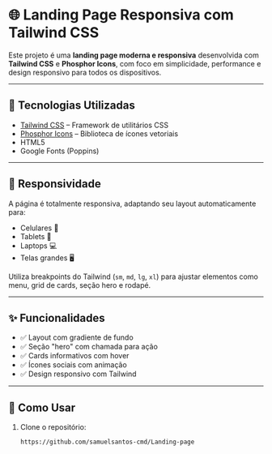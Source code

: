 # 🌐 Landing Page Responsiva com Tailwind CSS

Este projeto é uma **landing page moderna e responsiva** desenvolvida com **Tailwind CSS** e **Phosphor Icons**, com foco em simplicidade, performance e design responsivo para todos os dispositivos.

---

## 🚀 Tecnologias Utilizadas

- [Tailwind CSS](https://tailwindcss.com/) – Framework de utilitários CSS
- [Phosphor Icons](https://phosphoricons.com/) – Biblioteca de ícones vetoriais
- HTML5
- Google Fonts (Poppins)

---

## 📱 Responsividade

A página é totalmente responsiva, adaptando seu layout automaticamente para:

- Celulares 📱
- Tablets 💊
- Laptops 💻
- Telas grandes 🖥️

Utiliza breakpoints do Tailwind (`sm`, `md`, `lg`, `xl`) para ajustar elementos como menu, grid de cards, seção hero e rodapé.

---

## ✨ Funcionalidades

- ✅ Layout com gradiente de fundo
- ✅ Seção "hero" com chamada para ação
- ✅ Cards informativos com hover
- ✅ Ícones sociais com animação
- ✅ Design responsivo com Tailwind

---

## 🔧 Como Usar

1. Clone o repositório:
   ```bash
   https://github.com/samuelsantos-cmd/Landing-page
